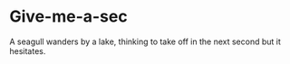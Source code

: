 # Give-me-a-sec
A seagull wanders by a lake, thinking to take off in the next second but it hesitates.

